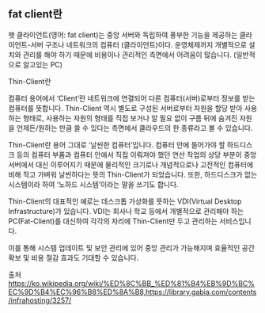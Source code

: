 ## fat client란

팻 클라이언트(영어: fat client)는 중앙 서버와 독립하여 풍부한 기능을 제공하는 클라이언트-서버 구조나 네트워크의 컴퓨터 (클라이언트)이다. 운영체제까지 개별적으로 설치와 관리를 해야 하기 때문에 비용이나 관리적인 측면에서 어려움이 많습니다.
(일반적으로 알고있는 PC)

Thin-Client란

컴퓨터 용어에서 ‘Client’란 네트워크에 연결되어 다른 컴퓨터(서버)로부터 정보를 받는 컴퓨터를 뜻합니다. Thin-Client 역시 별도로 구성된 서버로부터 자원을 할당 받아 사용하는 형태로, 사용하는 자원의 형태를 직접 보거나 알 필요 없이 구름 뒤에 숨겨진 자원을 언제든/원하는 만큼 쓸 수 있다는 측면에서 클라우드의 한 종류라고 볼 수 있습니다.

Thin-Client란 용어 그대로 ‘날씬한 컴퓨터’입니다. 컴퓨터 안에 들어가야 할 하드디스크 등의 컴퓨터 부품과 컴퓨터 안에서 직접 이뤄져야 했던 연산 작업의 상당 부분이 중앙 서버에서 대신 이루어지기 때문에 물리적인 크기로나 개념적으로나 고전적인 컴퓨터에 비해 작고 가벼워 날씬하다는 뜻의 Thin-Client가 되었습니다. 또한, 하드디스크가 없는 시스템이라 하여 ‘노하드 시스템’이라는 말을 쓰기도 합니다.

Thin-Client의 대표적인 예로는 데스크톱 가상화를 뜻하는 VDI(Virtual Desktop Infrastructure)가 있습니다. VDI는 회사나 학교 등에서 개별적으로 관리해야 하는 PC(Fat-Client)를 대신하여 각각의 자리에 Thin-Client만 두고 관리하는 서비스입니다.

이를 통해 시스템 업데이트 및 보안 관리에 있어 중앙 관리가 가능해지며 효율적인 공간 확보 및 비용 절감 효과도 기대할 수 있습니다.



출처 https://ko.wikipedia.org/wiki/%ED%8C%BB_%ED%81%B4%EB%9D%BC%EC%9D%B4%EC%96%B8%ED%8A%B8,https://library.gabia.com/contents/infrahosting/3257/
